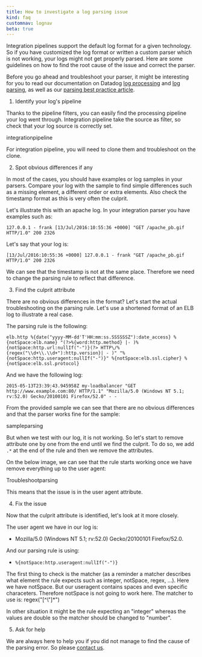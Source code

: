 ```yaml
---
title: How to investigate a log parsing issue
kind: faq
customnav: lognav
beta: true
---
```


Integration pipelines support the default log format for a given technology. So if you have customized the log format or written a custom parser which is not working, your logs might not get properly parsed.
Here are some guidelines on how to find the root cause of the issue and correct the parser.

Before you go ahead and troubleshoot your parser, it might be interesting for you to read our documentation on Datadog [log processing](/logs/processing/) and [log parsing](/logs/parsing/), as well as our [parsing best practice article](/logs/faq/log-parsing-best-practice).


1. Identify your log's pipeline

Thanks to the pipeline filters, you can easily find the processing pipeline your log went through. Integration pipeline take the source as filter, so check that your log source is correctly set.

integrationpipeline

For integration pipeline, you will need to clone them and troubleshoot on the clone.

2. Spot obvious differences if any

In most of the cases, you should have examples or log samples in your parsers. Compare your log with the sample to find simple differences such as a missing element, a different order or extra elements.
Also check the timestamp format as this is very often the culprit.

Let's illustrate this with an apache log. In your integration parser you have examples such as:
```
127.0.0.1 - frank [13/Jul/2016:10:55:36 +0000] "GET /apache_pb.gif HTTP/1.0" 200 2326
```

Let's say that your log is:
```
[13/Jul/2016:10:55:36 +0000] 127.0.0.1 - frank "GET /apache_pb.gif HTTP/1.0" 200 2326
```

We can see that the timestamp is not at the same place. Therefore we need to change the parsing rule to reflect that difference.

3. Find the culprit attribute

There are no obvious differences in the format? Let's start the actual troubleshooting on the parsing rule. Let's use a shortened format of an ELB log to illustrate a real case.

The parsing rule is the following:
```
elb.http %{date("yyyy-MM-dd'T'HH:mm:ss.SSSSSSZ"):date_access} %{notSpace:elb.name} "(?>%{word:http.method} |- )%{notSpace:http.url:nullIf("-")}(?> HTTP\/%{regex("\\d+\\.\\d+"):http.version}| - )" "%{notSpace:http.useragent:nullIf("-")}" %{notSpace:elb.ssl.cipher} %{notSpace:elb.ssl.protocol}
```

And we have the following log:
```
2015-05-13T23:39:43.945958Z my-loadbalancer "GET http://www.example.com:80/ HTTP/1.1" "Mozilla/5.0 (Windows NT 5.1; rv:52.0) Gecko/20100101 Firefox/52.0" - -
```

From the provided sample we can see that there are no obvious differences and that the parser works fine for the sample:

sampleparsing

But when we test with our log, it is not working. So let's start to remove attribute one by one from the end until we find the culprit. To do so, we add ```.*``` at the end of the rule and then we remove the attributes.

On the below image, we can see that the rule starts working once we have remove everything up to the user agent:

Troubleshootparsing

This means that the issue is in the user agent attribute. 

4. Fix the issue

Now that the culprit attribute is identified, let's look at it more closely.

The user agent we have in our log is: 

* Mozilla/5.0 (Windows NT 5.1; rv:52.0) Gecko/20100101 Firefox/52.0.

And our parsing rule is using: 

* `%{notSpace:http.useragent:nullIf("-")}`

The first thing to check is the matcher (as a reminder a matcher describes what element the rule expects such as integer, notSpace, regex, ...). Here we have notSpace. But our useragent contains spaces and even specific characeters. Therefore notSpace is not going to work here.
The matcher to use is: regex("[^\\\"]*")

In other situation it might be the rule expecting an "integer" whereas the values are double so the matcher should be changed to "number".

5. Ask for help

We are always here to help you if you did not manage to find the cause of the parsing error. So please [contact us](/help).